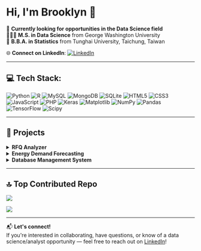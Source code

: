 # Hi, I'm Brooklyn 👋
💭 **Currently looking for opportunities in the Data Science field**<br>
👩🏻‍💻 **M.S. in Data Science** from George Washington University<br>
📖 **B.B.A. in Statistics** from Tunghai University, Taichung, Taiwan<br>

🌐 **Connect on LinkedIn**:   [![LinkedIn](https://img.shields.io/badge/LinkedIn-%230077B5.svg?logo=linkedin&logoColor=white)](https://www.linkedin.com/in/brooklyn-chen)

---

## 💻 Tech Stack:
![Python](https://img.shields.io/badge/python-3670A0?style=for-the-badge&logo=python&logoColor=ffdd54) ![R](https://img.shields.io/badge/r-%23276DC3.svg?style=for-the-badge&logo=r&logoColor=white) ![MySQL](https://img.shields.io/badge/mysql-%2300000f.svg?style=for-the-badge&logo=mysql&logoColor=white) ![MongoDB](https://img.shields.io/badge/MongoDB-%234ea94b.svg?style=for-the-badge&logo=mongodb&logoColor=white) ![SQLite](https://img.shields.io/badge/sqlite-%2307405e.svg?style=for-the-badge&logo=sqlite&logoColor=white) ![HTML5](https://img.shields.io/badge/html5-%23E34F26.svg?style=for-the-badge&logo=html5&logoColor=white) ![CSS3](https://img.shields.io/badge/css3-%231572B6.svg?style=for-the-badge&logo=css3&logoColor=white) ![JavaScript](https://img.shields.io/badge/javascript-%23323330.svg?style=for-the-badge&logo=javascript&logoColor=%23F7DF1E) ![PHP](https://img.shields.io/badge/php-%23777BB4.svg?style=for-the-badge&logo=php&logoColor=white)  ![Keras](https://img.shields.io/badge/Keras-%23D00000.svg?style=for-the-badge&logo=Keras&logoColor=white) ![Matplotlib](https://img.shields.io/badge/Matplotlib-%23ffffff.svg?style=for-the-badge&logo=Matplotlib&logoColor=black) ![NumPy](https://img.shields.io/badge/numpy-%23013243.svg?style=for-the-badge&logo=numpy&logoColor=white) ![Pandas](https://img.shields.io/badge/pandas-%23150458.svg?style=for-the-badge&logo=pandas&logoColor=white) ![TensorFlow](https://img.shields.io/badge/TensorFlow-%23FF6F00.svg?style=for-the-badge&logo=TensorFlow&logoColor=white) ![Scipy](https://img.shields.io/badge/SciPy-%230C55A5.svg?style=for-the-badge&logo=scipy&logoColor=%white)

---

## 🚀 Projects

<details>
  <summary><strong> RFQ Analyzer</strong></summary>
  <ul>
    <li> Built with Python, Power BI, and machine learning</li>
    <li> Automates and enhances analysis of RFQ (Request For Quotation) data</li>
    <li> Predicts win probability and delivers interactive dashboards & Excel reports</li>
  </ul>
</details>

<details>
  <summary><strong> Energy Demand Forecasting</strong></summary>
  <ul>
    <li> Forecasted energy demand (kW) based on KWh, kVARh, and kVAR</li>
    <li> Applied and evaluated various predictive models</li>
    <li> Developed an optimized forecasting pipeline</li>
  </ul>
</details>

<details>
  <summary><strong> Database Management System</strong></summary>
  <ul>
    <li> <a href="https://www.youtube.com/watch?v=KK2JMGjyQ0c" target="_blank">Watch Project Video</a></li>
    <li> Built a database management system with PHP, R Studio, MySQL, HTML, and CSS</li>
    <li> Demonstrated schema design, querying, and data visualization</li>
  </ul>
</details>

---

## 🔝 Top Contributed Repo
![](https://github-contributor-stats.vercel.app/api?username=BrooklynChen&limit=5&theme=react&combine_all_yearly_contributions=true)

[![](https://visitcount.itsvg.in/api?id=BrooklynChen&icon=0&color=1)](https://visitcount.itsvg.in)

---

📬 **Let's connect!**  
If you're interested in collaborating, have questions, or know of a data science/analyst opportunity — feel free to reach out on [LinkedIn](https://www.linkedin.com/in/brooklyn-chen)!

<!-- Proudly created with GPRM ( https://gprm.itsvg.in ) -->
